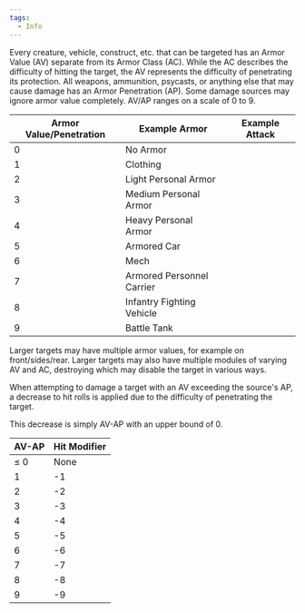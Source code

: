 ```yaml
---
tags:
  - Info
---
```

Every creature, vehicle, construct, etc. that can be targeted has an Armor Value (AV) separate from its Armor Class (AC). While the AC describes the difficulty of hitting the target, the AV represents the difficulty of penetrating its protection.
All weapons, ammunition, psycasts, or anything else that may cause damage has an Armor Penetration (AP). Some damage sources may ignore armor value completely. 
AV/AP ranges on a scale of 0 to 9.

| Armor Value/Penetration | Example Armor             | Example Attack |
| ----------------------- | ------------------------- | -------------- |
| 0                       | No Armor                  |                |
| 1                       | Clothing                  |                |
| 2                       | Light Personal Armor      |                |
| 3                       | Medium Personal Armor     |                |
| 4                       | Heavy Personal Armor      |                |
| 5                       | Armored Car               |                |
| 6                       | Mech                      |                |
| 7                       | Armored Personnel Carrier |                |
| 8                       | Infantry Fighting Vehicle |                |
| 9                       | Battle Tank               |                |


Larger targets may have multiple armor values, for example on front/sides/rear. Larger targets may also have multiple modules of varying AV and AC, destroying which may disable the target in various ways.

When attempting to damage a target with an AV exceeding the source's AP, a decrease to hit rolls is applied due to the difficulty of penetrating the target. 

This decrease is simply AV-AP with an upper bound of 0.

| AV-AP | Hit Modifier |
| ----- | ------------ |
| ≤ 0   | None         |
| 1     | -1           |
| 2     | -2           |
| 3     | -3           |
| 4     | -4           |
| 5     | -5           |
| 6     | -6           |
| 7     | -7           |
| 8     | -8           |
| 9     | -9           |

